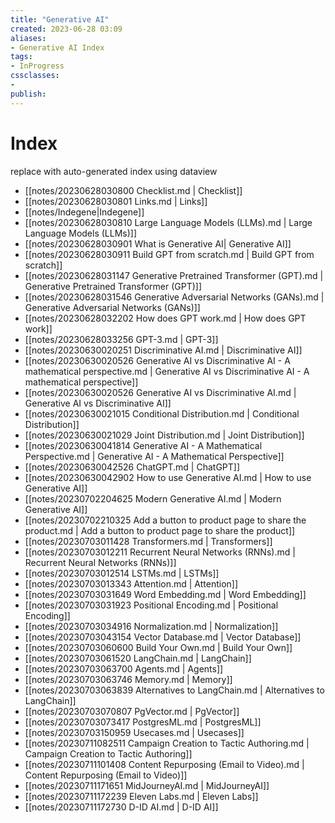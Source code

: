 ```yaml
---
title: "Generative AI"
created: 2023-06-28 03:09
aliases: 
- Generative AI Index
tags:
- InProgress
cssclasses:
- 
publish:
---
```


<!-- 
tags: 
-->

<!--internal
parent:: [[]]
child:: [[]]
related:: [[]]
-->

<!--external
- []()
-->
# Index

replace with auto-generated index using dataview

- [[notes/20230628030800 Checklist.md | Checklist]]
- [[notes/20230628030801 Links.md | Links]]
- [[notes/Indegene|Indegene]]
- [[notes/20230628030810 Large Language Models (LLMs).md | Large Language Models (LLMs)]]
- [[notes/20230628030901 What is Generative AI| Generative AI]]
- [[notes/20230628030911 Build GPT from scratch.md | Build GPT from scratch]]
- [[notes/20230628031147 Generative Pretrained Transformer (GPT).md | Generative Pretrained Transformer (GPT)]]
- [[notes/20230628031546 Generative Adversarial Networks (GANs).md | Generative Adversarial Networks (GANs)]]
- [[notes/20230628032202 How does GPT work.md | How does GPT work]]
- [[notes/20230628033256 GPT-3.md | GPT-3]]
- [[notes/20230630020251 Discriminative AI.md | Discriminative AI]]
- [[notes/20230630020526 Generative AI vs Discriminative AI - A mathematical perspective.md | Generative AI vs Discriminative AI - A mathematical perspective]]
- [[notes/20230630020526 Generative AI vs Discriminative AI.md | Generative AI vs Discriminative AI]]
- [[notes/20230630021015 Conditional Distribution.md | Conditional Distribution]]
- [[notes/20230630021029 Joint Distribution.md | Joint Distribution]]
- [[notes/20230630041814 Generative AI - A Mathematical Perspective.md | Generative AI - A Mathematical Perspective]]
- [[notes/20230630042526 ChatGPT.md | ChatGPT]]
- [[notes/20230630042902 How to use Generative AI.md | How to use Generative AI]]
- [[notes/20230702204625 Modern Generative AI.md | Modern Generative AI]]
- [[notes/20230702210325 Add a button to product page to share the product.md | Add a button to product page to share the product]]
- [[notes/20230703011428 Transformers.md | Transformers]]
- [[notes/20230703012211 Recurrent Neural Networks (RNNs).md | Recurrent Neural Networks (RNNs)]]
- [[notes/20230703012514 LSTMs.md | LSTMs]]
- [[notes/20230703013343 Attention.md | Attention]]
- [[notes/20230703031649 Word Embedding.md | Word Embedding]]
- [[notes/20230703031923 Positional Encoding.md | Positional Encoding]]
- [[notes/20230703034916 Normalization.md | Normalization]]
- [[notes/20230703043154 Vector Database.md | Vector Database]]
- [[notes/20230703060600 Build Your Own.md | Build Your Own]]
- [[notes/20230703061520 LangChain.md | LangChain]]
- [[notes/20230703063700 Agents.md | Agents]]
- [[notes/20230703063746 Memory.md | Memory]]
- [[notes/20230703063839 Alternatives to LangChain.md | Alternatives to LangChain]]
- [[notes/20230703070807 PgVector.md | PgVector]]
- [[notes/20230703073417 PostgresML.md | PostgresML]]
- [[notes/20230703150959 Usecases.md | Usecases]]
- [[notes/20230711082511 Campaign Creation to Tactic Authoring.md | Campaign Creation to Tactic Authoring]]
- [[notes/20230711101408 Content Repurposing (Email to Video).md | Content Repurposing (Email to Video)]]
- [[notes/20230711171651 MidJourneyAI.md | MidJourneyAI]]
- [[notes/20230711172239 Eleven Labs.md | Eleven Labs]]
- [[notes/20230711172730 D-ID AI.md | D-ID AI]]
